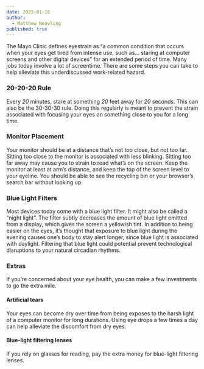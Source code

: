 ```yaml
---
date: 2025-01-16
author:
  - Matthew Neavling
published: true
---
```

The Mayo Clinic defines eyestrain as “a common condition that occurs when your eyes get tired from intense use, such as… staring at computer screens and other digital devices” for an extended period of time. Many jobs today involve a lot of screentime. There are some steps you can take to help alleviate this underdiscussed work-related hazard.

### 20-20-20 Rule

Every _20_ minutes, stare at something _20_ feet away for _20_ seconds. This can also be the 30-30-30 rule. Doing this regularly is meant to prevent the strain associated with focusing your eyes on something close to you for a long time.

### Monitor Placement

Your monitor should be at a distance that’s not too close, but not too far. Sitting too close to the monitor is associated with less blinking. Sitting too far away may cause you to strain to read what’s on the screen. Keep the monitor at least at arm’s distance, and keep the top of the screen level to your eyeline. You should be able to see the recycling bin or your browser’s search bar without looking up.

### Blue Light Filters

Most devices today come with a blue light filter. It might also be called a “night light”. The filter subtly decreases the amount of blue light emitted from a display, which gives the screen a yellowish tint. In addition to being easier on the eyes, it’s thought that exposure to blue light during the evening causes one’s body to stay alert longer, since blue light is associated with daylight. Filtering that blue light could potential prevent technological disruptions to your natural circadian rhythms.

### Extras

If you’re concerned about your eye health, you can make a few investments to go the extra mile.

#### Artificial tears

Your eyes can become dry over time from being exposes to the harsh light of a computer monitor for long durations. Using eye drops a few times a day can help alleviate the discomfort from dry eyes.

#### Blue-light filtering lenses

If you rely on glasses for reading, pay the extra money for blue-light filtering lenses.